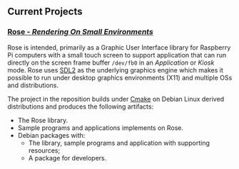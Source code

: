 ## Current Projects

### [Rose - *Rendering On Small Environments*](https://github.com/pa28/Rose)

Rose is intended, primarily as a Graphic User Interface library for
Raspberry Pi computers with a small touch screen to support application
that can run directly on the screen frame buffer `/dev/fb0` in an
*Application* or *Kiosk* mode. Rose uses [SDL2](https://www.libsdl.org/)
as the underlying graphics engine which makes it possible to run under 
desktop graphics environments (X11) and multiple OSs and distributions.

The project in the reposition builds under [Cmake](https://cmake.org/)
on Debian Linux derived distributions and produces the following 
artifacts:
* The Rose library.
* Sample programs and applications implements on Rose.
* Debian packages with:
    * The library, sample programs and application with supporting
    resources;
    * A package for developers.
      